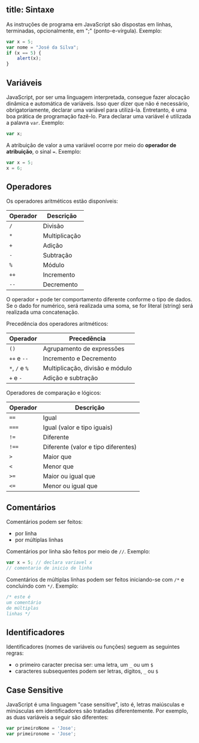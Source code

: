 title: Sintaxe
---
As instruções de programa em JavaScript são dispostas em linhas, terminadas, opcionalmente, em ";" (ponto-e-vírgula). Exemplo:

```javascript
var x = 5;
var nome = "José da Silva";
if (x == 5) {
    alert(x);
}
```

## Variáveis

JavaScript, por ser uma linguagem interpretada, consegue fazer alocação dinâmica e automática de variáveis. Isso quer dizer que não é necessário, obrigatoriamente, declarar uma variável para utilizá-la. Entretanto, é uma boa prática de programação fazê-lo. Para declarar uma variável é utilizada a palavra `var`. Exemplo:

```javascript
var x;
```

A atribuição de valor a uma variável ocorre por meio do **operador de atribuição**, o sinal `=`. Exemplo:

```javascript
var x = 5;
x = 6;
```

## Operadores

Os operadores aritméticos estão disponíveis:

|Operador|Descrição|
|--------|--------|
|`/`|Divisão|
|`*`|Multiplicação|
|`+`|Adição|
|`-`|Subtração|
|`%`|Módulo|
|`++`|Incremento|
|`--`|Decremento|

O operador `+` pode ter comportamento diferente conforme o tipo de dados. Se o dado for numérico, será realizada uma soma, se for literal (string) será realizada uma concatenação.

Precedência dos operadores aritméticos:

Operador|Precedência
-|-
`()`|Agrupamento de expressões
`++` e `--`|Incremento e Decremento
`*`, `/` e `%`|Multiplicação, divisão e módulo
`+` e `-`|Adição e subtração

Operadores de comparação e lógicos:

Operador|Descrição
-|-
`==`|Igual
`===`|Igual (valor e tipo iguais)
`!=`|Diferente
`!==`|Diferente (valor e tipo diferentes)
`>`|Maior que
`<`|Menor que
`>=`|Maior ou igual que
`<=`|Menor ou igual que

## Comentários

Comentários podem ser feitos:

- por linha
- por múltiplas linhas

Comentários por linha são feitos por meio de `//`. Exemplo:

```javascript
var x = 5; // declara variavel x
// comentario de inicio de linha
```

Comentários de múltiplas linhas podem ser feitos iniciando-se com `/*` e concluindo com `*/`. Exemplo:

```javascript
/* este é
um comentário
de múltiplas
linhas */
```

## Identificadores

Identificadores (nomes de variáveis ou funções) seguem as seguintes regras:

- o primeiro caracter precisa ser: uma letra, um `_` ou um `$`
- caracteres subsequentes podem ser letras, dígitos, `_` ou `$`

## Case Sensitive

JavaScript é uma linguagem "case sensitive", isto é, letras maiúsculas e minúsculas em identificadores são tratadas diferentemente. Por exemplo, as duas variáveis a seguir são diferentes:

```javascript
var primeiroNome = 'Jose';
var primeironome = 'Jose';
```


